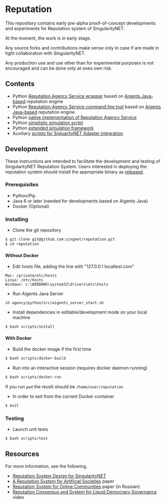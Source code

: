 # Reputation

This repository contains early pre-alpha proof-of-concept developments and experiments for Reputation system of SingularityNET.

At the moment, the work is in early stage.

Any source forks and contributions make sense only in case if are made in tight collaboration with SingularityNET.

Any production use and use other than for experimental purposes is not encouraged and can be done only at ones own risk.

## Contents

* Python [Reputation Agency Service wrapper](https://github.com/singnet/reputation/blob/master/agency/python/src/aigents_reputation_api.py) based on [Aigents Java-based](https://github.com/aigents/aigents-java) reputation engine
* Python [Reputation Agency Service command line tool](https://github.com/singnet/reputation/blob/master/agency/python/src/aigents_reputation_cli.py) based on [Aigents Java-based](https://github.com/aigents/aigents-java) reputation engine
* Python [native implementation of Reputation Agency Service](https://github.com/singnet/reputation/blob/master/agency/python/src/reputation_service_api.py) 
* Python [simplistic simulation script](https://github.com/singnet/reputation/blob/master/agency/python/src/reputation_scenario.py)
* Python [extended simulation framework](https://github.com/singnet/reputation/tree/master/agency/python/src/snsim)
* Auxiliary [scripts for SigluarityNET Adapter integration](https://github.com/singnet/reputation/tree/master/scripts)

## Development 

These instructions are intended to facilitate the development and testing of SingularityNET Reputation System. Users interested in deploying the reputation system should install the appropriate binary as [released](#release).

### Prerequisites

* Python/Pip
* Java 6 or later (needed for developments based on Aigents Java)
* Docker (Optional)

### Installing

* Clone the git repository

```bash
$ git clone git@github.com:singnet/reputation.git
$ cd reputation
```

#### Without Docker

* Edit hosts file, adding the line with "127.0.0.1 localtest.com"

```
Mac: /private/etc/hosts
Linux: /etc/hosts
Windows: c:\WINDOWS\system32\drivers\etc\hosts 
```

* Run Aigents Java Server

```
sh agency/python/src/aigents_server_start.sh 
```

* Install dependencies in editable/development mode on your local machine

```bash
$ bash scripts/install
```

#### With Docker

* Build the docker image if the first time 

```sh
$ bash scripts/docker-build
```

* Run into an interactive session (requires docker daemon running)

```bash
$ bash scripts/docker-run
```

If you run `pwd` the reuslt should be `/home/user/reputation`

* In order to exit from the current Docker container

```bash
$ exit
```


### Testing

* Launch unit tests 

```bash
$ bash scripts/test
```


## Resources

For more information, see the following.

* [Reputation System Design for SingularityNET](https://blog.singularitynet.io/reputation-system-design-for-singularitynet-8b5b61e8ed0e)
* [A Reputation System for Artificial Societies](https://arxiv.org/abs/1806.07342) paper
* [Reputation System for Online Communities](https://arxiv.org/abs/1811.08149) paper (in Russian)
* [Reputation Consensus and System for Liquid Democracy Governance](https://www.youtube.com/watch?v=5Pi973JPbZA) video
